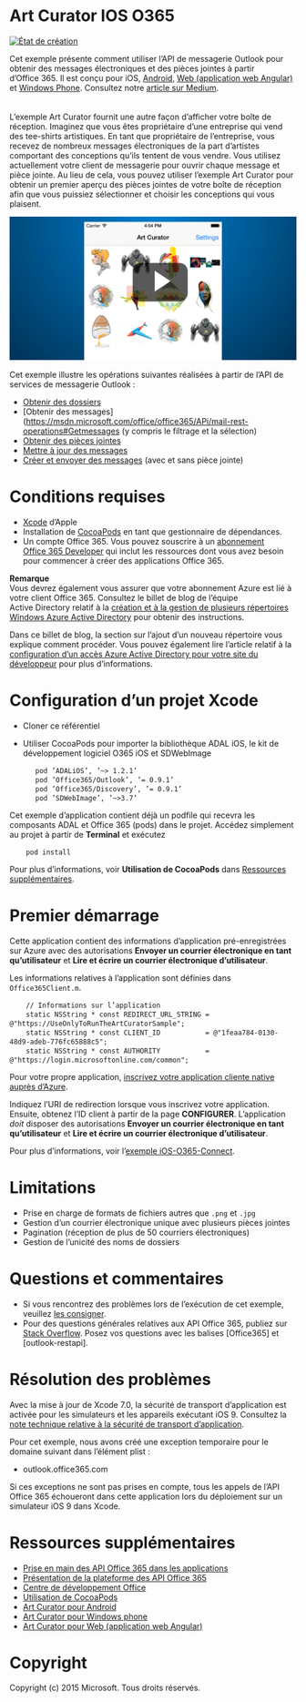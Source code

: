 # Art Curator IOS O365
[![État de création](https://travis-ci.org/OfficeDev/O365-iOS-ArtCurator.svg?branch=master)](https://travis-ci.org/OfficeDev/O365-iOS-ArtCurator)

Cet exemple présente comment utiliser l’API de messagerie Outlook pour obtenir des messages électroniques et des pièces jointes à partir d’Office 365. Il est conçu pour iOS, [Android](https://github.com/OfficeDev/O365-Android-ArtCurator), [Web (application web Angular)](https://github.com/OfficeDev/O365-Angular-ArtCurator) et [Windows Phone](https://github.com/OfficeDev/O365-WinPhone-ArtCurator). Consultez notre [article sur Medium](https://medium.com/@iambmelt/14296d0a25be).
<br />
<br />
<br />
L’exemple Art Curator fournit une autre façon d’afficher votre boîte de réception. Imaginez que vous êtes propriétaire d’une entreprise qui vend des tee-shirts artistiques. En tant que propriétaire de l’entreprise, vous recevez de nombreux messages électroniques de la part d’artistes comportant des conceptions qu’ils tentent de vous vendre. Vous utilisez actuellement votre client de messagerie pour ouvrir chaque message et pièce jointe. Au lieu de cela, vous pouvez utiliser l’exemple Art Curator pour obtenir un premier aperçu des pièces jointes de votre boîte de réception afin que vous puissiez sélectionner et choisir les conceptions qui vous plaisent. 

[![Office 365 iOS Art Curator](../readme-images/artcurator_ios.png)](https://youtu.be/4LOvkweDfhY "Cliquez ici pour voir l’exemple en action")

Cet exemple illustre les opérations suivantes réalisées à partir de l’API de services de messagerie Outlook : 

* [Obtenir des dossiers](https://msdn.microsoft.com/office/office365/APi/mail-rest-operations#GetFolders)
* [Obtenir des messages](https://msdn.microsoft.com/office/office365/APi/mail-rest-operations#Getmessages (y compris le filtrage et la sélection) 
* [Obtenir des pièces jointes](https://msdn.microsoft.com/office/office365/APi/mail-rest-operations#GetAttachments)
* [Mettre à jour des messages](https://msdn.microsoft.com/office/office365/APi/mail-rest-operations#Updatemessages)
* [Créer et envoyer des messages](https://msdn.microsoft.com/office/office365/APi/mail-rest-operations#Sendmessages) (avec et sans pièce jointe) 


Conditions requises
==
* [Xcode](https://developer.apple.com/xcode/downloads/) d’Apple
* Installation de [CocoaPods](https://guides.cocoapods.org/using/using-cocoapods.html) en tant que gestionnaire de dépendances.
* Un compte Office 365. Vous pouvez souscrire à un [abonnement Office 365 Developer](https://msdn.microsoft.com/fr-fr/library/office/fp179924.aspx) qui inclut les ressources dont vous avez besoin pour commencer à créer des applications Office 365.


**Remarque**<br/>
Vous devrez également vous assurer que votre abonnement Azure est lié à votre client Office 365. Consultez le billet de blog de l’équipe Active Directory relatif à la [création et à la gestion de plusieurs répertoires Windows Azure Active Directory](http://blogs.technet.com/b/ad/archive/2013/11/08/creating-and-managing-multiple-windows-azure-active-directories.aspx) pour obtenir des instructions. 

Dans ce billet de blog, la section sur l’ajout d’un nouveau répertoire vous explique comment procéder. Vous pouvez également lire l’article relatif à la [configuration d’un accès Azure Active Directory pour votre site du développeur](https://msdn.microsoft.com/office/office365/howto/setup-development-environment#bk_CreateAzureSubscription) pour plus d’informations.

Configuration d’un projet Xcode
==
* Cloner ce référentiel
* Utiliser CocoaPods pour importer la bibliothèque ADAL iOS, le kit de développement logiciel O365 iOS et SDWebImage
        
	     pod ’ADALiOS’, ’~> 1.2.1’
	     pod ’Office365/Outlook’, ’= 0.9.1’
	     pod ’Office365/Discovery’, ’= 0.9.1’
	     pod ’SDWebImage’, ’~>3.7’

 Cet exemple d’application contient déjà un podfile qui recevra les composants ADAL et Office 365 (pods) dans le projet. Accédez simplement au projet à partir de **Terminal** et exécutez 
        
        pod install
        
   Pour plus d’informations, voir **Utilisation de CocoaPods** dans [Ressources supplémentaires](#AdditionalResources).
    
Premier démarrage
==

Cette application contient des informations d’application pré-enregistrées sur Azure avec des autorisations **Envoyer un courrier électronique en tant qu’utilisateur** et **Lire et écrire un courrier électronique d’utilisateur**.

Les informations relatives à l’application sont définies dans ```Office365Client.m```.

    
        // Informations sur l’application
        static NSString * const REDIRECT_URL_STRING = @"https://UseOnlyToRunTheArtCuratorSample";
        static NSString * const CLIENT_ID           = @"1feaa784-0130-48d9-adeb-776fc65888c5";
        static NSString * const AUTHORITY           = @"https://login.microsoftonline.com/common";
        
Pour votre propre application, [inscrivez votre application cliente native auprès d’Azure](https://msdn.microsoft.com/library/azure/dn132599.aspx#BKMK_Adding). 

Indiquez l’URI de redirection lorsque vous inscrivez votre application. Ensuite, obtenez l’ID client à partir de la page **CONFIGURER**. 
L’application *doit* disposer des autorisations **Envoyer un courrier électronique en tant qu’utilisateur** et **Lire et écrire un courrier électronique d’utilisateur**.

Pour plus d’informations, voir l’[exemple iOS-O365-Connect]().

Limitations
==
* Prise en charge de formats de fichiers autres que ```.png``` et ```.jpg```
* Gestion d’un courrier électronique unique avec plusieurs pièces jointes
* Pagination (réception de plus de 50 courriers électroniques)
* Gestion de l’unicité des noms de dossiers

Questions et commentaires
==
* Si vous rencontrez des problèmes lors de l’exécution de cet exemple, veuillez [les consigner](https://github.com/OfficeDev/O365-iOS-ArtCurator/issues).
* Pour des questions générales relatives aux API Office 365, publiez sur [Stack Overflow](http://stackoverflow.com/). Posez vos questions avec les balises [Office365] et [outlook-restapi].

Résolution des problèmes
==
Avec la mise à jour de Xcode 7.0, la sécurité de transport d’application est activée pour les simulateurs et les appareils exécutant iOS 9. Consultez la [note technique relative à la sécurité de transport d’application](https://developer.apple.com/library/prerelease/ios/technotes/App-Transport-Security-Technote).

Pour cet exemple, nous avons créé une exception temporaire pour le domaine suivant dans l’élément plist :

- outlook.office365.com

Si ces exceptions ne sont pas prises en compte, tous les appels de l’API Office 365 échoueront dans cette application lors du déploiement sur un simulateur iOS 9 dans Xcode.

Ressources supplémentaires
==
* [Prise en main des API Office 365 dans les applications](http://aka.ms/get-started-with-js)
* [Présentation de la plateforme des API Office 365](http://msdn.microsoft.com/office/office365/howto/platform-development-overview)
* [Centre de développement Office](http://dev.office.com/)
* [Utilisation de CocoaPods](https://guides.cocoapods.org/using/using-cocoapods.html)
* [Art Curator pour Android](https://github.com/OfficeDev/O365-Android-ArtCurator)
* [Art Curator pour Windows phone](https://github.com/OfficeDev/O365-WinPhone-ArtCurator)
* [Art Curator pour Web (application web Angular)](https://github.com/OfficeDev/O365-Angular-ArtCurator)

Copyright
==
Copyright (c) 2015 Microsoft. Tous droits réservés.

